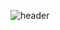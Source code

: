 ![header](https://capsule-render.vercel.app/api?type=wave&color=auto&height=300&section=header&text=Seungnyung's%20GitHub&fontSize=90&animation=scaleIn)
<!--
**leehi0110/leehi0110** is a ✨ _special_ ✨ repository because its `README.md` (this file) appears on your GitHub profile.

Here are some ideas to get you started:

- 🔭 I’m currently working on ...
- 🌱 I’m currently learning ...
- 👯 I’m looking to collaborate on ...
- 🤔 I’m looking for help with ...
- 💬 Ask me about ...
- 📫 How to reach me: ...
- 😄 Pronouns: ...
- ⚡ Fun fact: ...
-->
